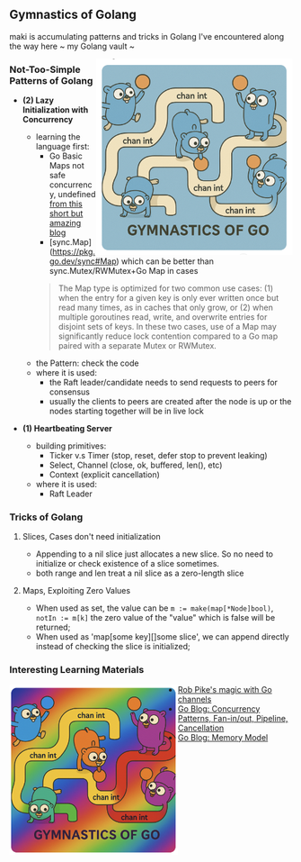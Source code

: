 
## Gymnastics of Golang

 maki is accumulating patterns and tricks in Golang I've encountered along the way here ~
 my Golang vault ~

<img src="pic/gymnastics-1.jpg" alt="My Image" align="right" width="350">

### Not-Too-Simple Patterns of Golang

- **(2) Lazy Initialization with Concurrency**
    * learning the language first:
      - Go Basic Maps not safe concurrency, undefined [from this short but amazing blog](https://go.dev/blog/maps)
      - [sync.Map] (https://pkg.go.dev/sync#Map) which can be better than sync.Mutex/RWMutex+Go Map in cases
       > The Map type is optimized for two common use cases: 
       > (1) when the entry for a given key is only ever written once but read many times, as in caches that only grow, or 
       > (2) when multiple goroutines read, write, and overwrite entries for disjoint sets of keys. 
       > In these two cases, use of a Map may significantly reduce lock contention compared to a Go map paired with a separate Mutex or RWMutex.
    * the Pattern: check the code
    * where it is used: 
      - the Raft leader/candidate needs to send requests to peers for consensus
      - usually the clients to peers are created after the node is up or the nodes starting together will be in live lock

- **(1) Heartbeating Server**
    * building primitives:
      - Ticker v.s Timer (stop, reset, defer stop to prevent leaking)
      - Select, Channel (close, ok, buffered, len(), etc)
      - Context (explicit cancellation)
    * where it is used:
      - Raft Leader

### Tricks of Golang

1. Slices, Cases don't need initialization
   * Appending to a nil slice just allocates a new slice. So no need to initialize or check existence of a slice sometimes.
   * both range and len treat a nil slice as a zero-length slice

2. Maps, Exploiting Zero Values
   * When used as set, the value can be `m := make(map[*Node]bool)`, `notIn := m[k]` the zero value of the "value" which is false will be returned;
   * When used as 'map[some key][]some slice', we can append directly instead of checking the slice is initialized;

### Interesting Learning Materials

<img src="pic/gymnastics-2.jpg" alt="My Image" align="left" width="300">

- [Rob Pike's magic with Go channels](https://go.dev/talks/2012/concurrency.slide#20)
- [Go Blog: Concurrency Patterns, Fan-in/out, Pipeline, Cancellation](https://go.dev/blog/pipelines)
- [Go Blog: Memory Model](https://go.dev/ref/mem)